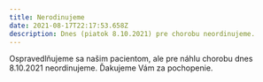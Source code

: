 ```yaml
---
title: Nerodinujeme
date: 2021-08-17T22:17:53.658Z
description: Dnes (piatok 8.10.2021) pre chorobu neordinujeme.
---
```

Ospravedlňujeme sa našim pacientom, ale pre náhlu chorobu dnes 8.10.2021 neordinujeme. Ďakujeme Vám za pochopenie.